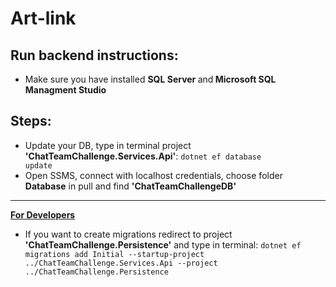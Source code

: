 # Art-link

<b><h2>Run backend instructions:</h2></b>

- Make sure you have installed <b>SQL Server </b>and<b> Microsoft SQL Managment Studio</b>

<b><h2>Steps:</h2></b>

- Update your DB, type in terminal project <b>'ChatTeamChallenge.Services.Api'</b>: <code>dotnet ef database update</code>
- Open SSMS, connect with localhost credentials, choose folder <b>Database</b> in pull and find <b>'ChatTeamChallengeDB'</b>

<hr>

<u><b>For Developers</b></u> 
- If you want to create migrations redirect to project <b>'ChatTeamChallenge.Persistence'</b> and type in terminal: <code>dotnet ef migrations add Initial --startup-project ../ChatTeamChallenge.Services.Api --project ../ChatTeamChallenge.Persistence</code>
